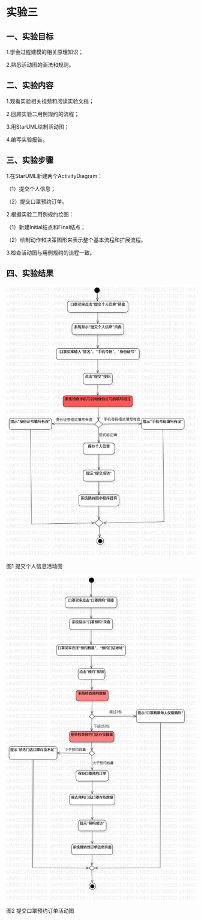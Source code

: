 # 实验三

## 一、实验目标

1.学会过程建模的相关原理知识；

2.熟悉活动图的画法和规则。



## 二、实验内容

1.观看实验相关视频和阅读实验文档；

2.回顾实验二用例规约的流程；

3.用StarUML绘制活动图；

4.编写实验报告。



## 三、实验步骤

1.在StarUML新建两个ActivityDiagram：

（1）提交个人信息；

（2）提交口罩预约订单。

2.根据实验二用例规约绘图：

（1）新建Initial结点和Final结点；

（2）绘制动作和决策图形来表示整个基本流程和扩展流程。

3.检查活动图与用例规约的流程一致。



## 四、实验结果

![提交个人信息活动图](./lab3_ActivityDiagram1.jpg)



图1 提交个人信息活动图



![提交口罩预约订单活动图](./lab3_ActivityDiagram2.jpg)



图2 提交口罩预约订单活动图